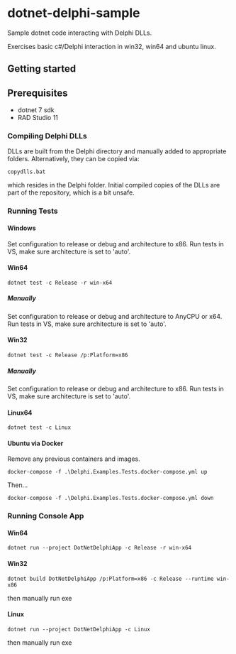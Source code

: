 # dotnet-delphi-sample

Sample dotnet code interacting with Delphi DLLs.

Exercises basic c#/Delphi interaction in win32, win64 and ubuntu linux.

## Getting started

## Prerequisites

- dotnet 7 sdk
- RAD Studio 11


### Compiling Delphi DLLs

DLLs are built from the Delphi directory and manually added to appropriate folders. Alternatively, they can be copied via:
```
copydlls.bat
```
which resides in the Delphi folder. Initial compiled copies of the DLLs are part of the repository, which is a bit unsafe.

### Running Tests

#### Windows

Set configuration to release or debug and architecture to x86. Run tests in VS, make sure architecture is set to 'auto'.

#### Win64
```
dotnet test -c Release -r win-x64
```

##### Manually
Set configuration to release or debug and architecture to AnyCPU or x64. Run tests in VS, make sure architecture is set to 'auto'.

#### Win32
```
dotnet test -c Release /p:Platform=x86
```

##### Manually
Set configuration to release or debug and architecture to x86. Run tests in VS, make sure architecture is set to 'auto'.

#### Linux64
```
dotnet test -c Linux
```

#### Ubuntu via Docker

Remove any previous containers and images.

```
docker-compose -f .\Delphi.Examples.Tests.docker-compose.yml up
```

Then...
```
docker-compose -f .\Delphi.Examples.Tests.docker-compose.yml down
```

### Running Console App

#### Win64
```
dotnet run --project DotNetDelphiApp -c Release -r win-x64
```

#### Win32
```
dotnet build DotNetDelphiApp /p:Platform=x86 -c Release --runtime win-x86
```
then manually run exe

#### Linux
```
dotnet run --project DotNetDelphiApp -c Linux
```
then manually run exe


